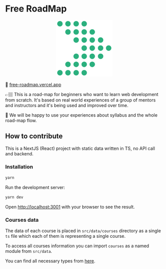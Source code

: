 # Free RoadMap

<p align="center">
<img src="./public/favicon.svg" width="180px" />
</p>

🧭 [free-roadmap.vercel.app](https://free-roadmap.vercel.app/weeks)

👉🏽 This is a road-map for beginners who want to learn web development from scratch. It's based on real world experiences of a group of mentors and instructors and it's being used and improved over time.

💎 We will be happy to use your experiences about syllabus and the whole road-map flow.

## How to contribute

This is a NextJS (React) project with static data written in TS, no API call and backend.

### Installation

```sh
yarn
```

Run the development server:

```bash
yarn dev
```

Open [http://localhost:3001](http://localhost:3001) with your browser to see the result.

### Courses data

The data of each course is placed in `src/data/courses` directory as a single `ts` file which each of them is representing a single course.

To access all courses information you can import `courses` as a named module from `src/data`.

You can find all necessary types from [here](https://github.com/raffidil/free-roadmap/blob/9b160a64230be8f83ecc9877b6af48d0ad008b7d/src/types/types.ts).
